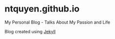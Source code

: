 # ntquyen.github.io
My Personal Blog - Talks About My Passion and Life

Blog created using [Jekyll](http://jekyllrb.com)
